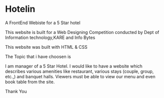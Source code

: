 # Hotelin
A FrontEnd Webiste for a 5 Star hotel

This website is built for a Web Designing Competition conducted by Dept of Information technology,KARE and Info Bytes

This website was built with HTML & CSS

The Topic that i have choosen is 

I am manager of a 5 Star Hotel. I would like to have a website which describes
various amenities like restaurant, various stays (couple, group, etc.,) and
banquet halls. Viewers must be able to view our menu and even book table from
the site.

Thank You
